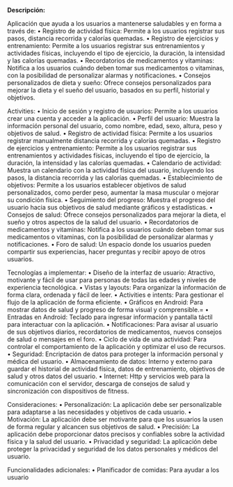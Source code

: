 **Descripción:**

Aplicación que ayuda a los usuarios a mantenerse saludables y en forma a través de:
  • Registro de actividad física: Permite a los usuarios registrar sus pasos, distancia recorrida y calorías 
    quemadas.
  • Registro de ejercicios y entrenamiento: Permite a los usuarios registrar sus entrenamientos y actividades 
    físicas, incluyendo el tipo de ejercicio, la duración, la intensidad y las calorías quemadas.
  • Recordatorios de medicamentos y vitaminas: Notifica a los usuarios cuándo deben tomar sus 
    medicamentos o vitaminas, con la posibilidad de personalizar alarmas y notificaciones.
  • Consejos personalizados de dieta y sueño: Ofrece consejos personalizados para mejorar la dieta y el sueño 
    del usuario, basados en su perfil, historial y objetivos.

    
Activities:
  • Inicio de sesión y registro de usuarios: Permite a los usuarios crear una cuenta y acceder a la aplicación.
  • Perfil del usuario: Muestra la información personal del usuario, como nombre, edad, sexo, altura, peso y 
    objetivos de salud.
  • Registro de actividad física: Permite a los usuarios registrar manualmente distancia recorrida y calorías 
    quemadas.
  • Registro de ejercicios y entrenamiento: Permite a los usuarios registrar sus entrenamientos y actividades 
    físicas, incluyendo el tipo de ejercicio, la duración, la intensidad y las calorías quemadas.
  • Calendario de actividad: Muestra un calendario con la actividad física del usuario, incluyendo los pasos, la 
    distancia recorrida y las calorías quemadas.
  • Establecimiento de objetivos: Permite a los usuarios establecer objetivos de salud personalizados, como 
    perder peso, aumentar la masa muscular o mejorar su condición física.
  • Seguimiento del progreso: Muestra el progreso del usuario hacia sus objetivos de salud mediante gráficos 
    y estadísticas.
  • Consejos de salud: Ofrece consejos personalizados para mejorar la dieta, el sueño y otros aspectos de la 
    salud del usuario.
  • Recordatorios de medicamentos y vitaminas: Notifica a los usuarios cuándo deben tomar sus 
    medicamentos o vitaminas, con la posibilidad de personalizar alarmas y notificaciones.
  • Foro de salud: Un espacio donde los usuarios pueden compartir sus experiencias, hacer preguntas y recibir 
    apoyo de otros usuarios.
    
Tecnologías a implementar:
  • Diseño de la interfaz de usuario: Atractivo, motivante y fácil de usar para personas de todas las edades y 
    niveles de experiencia tecnológica.
  • Vistas y layouts: Para organizar la información de forma clara, ordenada y fácil de leer.
  • Activities e intents: Para gestionar el flujo de la aplicación de forma eficiente.
  •  Gráficos en Android: Para mostrar datos de salud y progreso de forma visual y comprensible.=
  • Entradas en Android: Teclado para ingresar información y pantalla táctil para interactuar con la aplicación.
  • Notificaciones: Para avisar al usuario de sus objetivos diarios, recordatorios de medicamentos, nuevos 
    consejos de salud o mensajes en el foro.
  • Ciclo de vida de una actividad: Para controlar el comportamiento de la aplicación y optimizar el uso de 
    recursos.
  • Seguridad: Encriptación de datos para proteger la información personal y médica del usuario.
  • Almacenamiento de datos: Interno y externo para guardar el historial de actividad física, datos de 
    entrenamiento, objetivos de salud y otros datos del usuario.
  • Internet: Http y servicios web para la comunicación con el servidor, descarga de consejos de salud y 
    sincronización con dispositivos de fitness.

Consideraciones:
  • Personalización: La aplicación debe ser personalizable para adaptarse a las necesidades y objetivos de 
    cada usuario.
  • Motivación: La aplicación debe ser motivante para que los usuarios la usen de forma regular y alcancen 
    sus objetivos de salud.
  • Precisión: La aplicación debe proporcionar datos precisos y confiables sobre la actividad física y la salud 
    del usuario.
  • Privacidad y seguridad: La aplicación debe proteger la privacidad y seguridad de los datos personales y 
    médicos del usuario.
    
Funcionalidades adicionales:
  • Planificador de comidas: Para ayudar a los usuario
